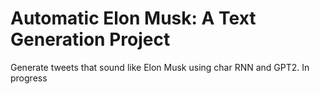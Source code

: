 # Automatic Elon Musk: A Text Generation Project
Generate tweets that sound like Elon Musk using char RNN and GPT2. In progress
